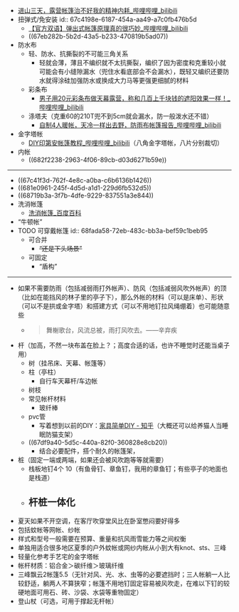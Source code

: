 - [进山三天，露营帐篷治不好我的精神内耗_哔哩哔哩_bilibili](https://www.bilibili.com/video/BV13d4y1N7VZ)
- 扭弹式/免安装
  id:: 67c4198e-6187-454a-aa49-a7c0fb476b5d
	- [【官方双语】弹出式帐篷原理真的很巧妙_哔哩哔哩_bilibili](https://www.bilibili.com/video/BV1u5411y7j7)
	- ((67eb282b-5b2d-43a5-b233-470819b5ad07))
- 防水布
	- 轻、防水、抗撕裂的不可能三角关系
		- 轻就会薄，薄且不编织就不太抗撕裂，编织了因为密度和克重较小就可能会有小缝隙漏水（兜住水看底部会不会漏水），既轻又编织还要防水就得涂硅加强防水或换成大力马等更强更细腻的材料
	- 彩条布
		- [男子用20元彩条布做天幕露营，称和几百上千块钱的遮阳效果一样！_哔哩哔哩_bilibili](https://www.bilibili.com/video/BV1xa411a7xc)
	- 涤塔夫（克重60的210T兜不到5cm就会漏水，防一般泼水还不错）
		- [自制4人暖帐，天冷一样出去野，防雨布帐篷报告_哔哩哔哩_bilibili](https://www.bilibili.com/video/BV1tU4y1f72W)
- 金字塔帐
	- [DIY印第安帐篷教程_哔哩哔哩_bilibili](https://www.bilibili.com/video/BV1aP4y137LV)（八角金字塔帐，八片分别裁切）
- 内帐
	- ((682f2238-2963-4f06-89cb-d03d6271b59e))
- ---
- ((67c41f3d-762f-4e8c-a0ba-c6b6136b1426))
- ((681e0961-245f-4d5d-a1d1-229d6fb532d5))
- ((68719b3a-3f7b-4dfe-9229-837551a3e844))
- 洗消帐篷
	- [洗消帐篷_百度百科](https://baike.baidu.com/item/%E6%B4%97%E6%B6%88%E5%B8%90%E7%AF%B7/8219618)
- “牛顿帐”
- TODO 可穿戴帐篷
  id:: 68fada58-72eb-483c-bb3a-bef59c1beb95
	- 可合并
		- ~~“还是下头场景”~~
	- 可固定
		- “盾构”
- ---
- 如果不需要防雨（包括减弱雨打外帐声）、防风（包括减弱风吹外帐声）的顶（比如在能挡风的林子里的亭子下），那么外帐的材料（可以是床单）、形状（可以不是拱或金字塔）和搭建方式（可以不用地钉拉风绳绷着）也可能随意些
	- >舞榭歌台，风流总被，雨打风吹去。——辛弃疾
- 杆（加高，不然一块布盖在脸上？；高度合适的话，也许不睡觉时还能当桌子用）
	- 树（挂吊床、天幕、帐篷等）
	- 柱（亭柱）
		- 自行车天幕杆/车边帐
	- 树枝
	- 常见帐杆材料
		- 玻纤棒
	- pvc管
		- 写着想到以前的DIY：[家具简单DIY - 知乎](https://zhuanlan.zhihu.com/p/103349232)（大概还可以给养猫人当睡眠防猫支架）
	- ((67df9a40-5d5c-440a-82f0-360828e8cb20))
		- 结合必要配件，搭个耐久的帐篷架，
- 桩（固定一端或两端，如果还会被风吹跑等等就需要）
	- 栈板地钉4个 10（有鱼骨钉、章鱼钉，我用的章鱼钉；有些亭子的地面也是栈道）
	- 杆桩一体化
		-
- 夏天如果不开空调，在客厅吹穿堂风比在卧室憋闷要好得多
- 包括蚊帐等网帐、纱帐
- 样式和型号一般需要在预算、重量和抗风雨雪能力等之间权衡
- 单独用适合很多地区夏季的户外蚊帐或网纱内帐从小到大有knot、sts、三峰
- 轻量化参考手艺宅的金字塔帐
- 帐杆材质：铝合金＞碳纤维＞玻璃纤维
- 三峰飘云2帐篷5.5（无针对风、光、水、虫等的必要遮挡时；三人帐躺一人比较舒适，躺两人不算狭窄；帐篷不用地钉固定容易被风吹走，在难以下钉的较硬地面可用石、砖、沙袋、水袋等重物固定）
- 登山杖（可选，可用于撑起无杆帐）